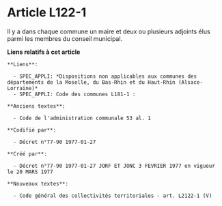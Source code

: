 # Article L122-1

Il y a dans chaque commune un maire et deux ou plusieurs adjoints élus parmi les membres du conseil municipal.

**Liens relatifs à cet article**

	**Liens**:

	  - SPEC_APPLI: *Dispositions non applicables aux communes des départements de la Moselle, du Bas-Rhin et du Haut-Rhin (Alsace-Lorraine)*
	  - SPEC_APPLI: Code des communes L181-1 :

	**Anciens textes**:

	  - Code de l'administration communale 53 al. 1

	**Codifié par**:

	  - Décret n°77-90 1977-01-27

	**Créé par**:

	  - Décret n°77-90 1977-01-27 JORF ET JONC 3 FEVRIER 1977 en vigueur le 20 MARS 1977

	**Nouveaux textes**:

	  - Code général des collectivités territoriales - art. L2122-1 (V)
